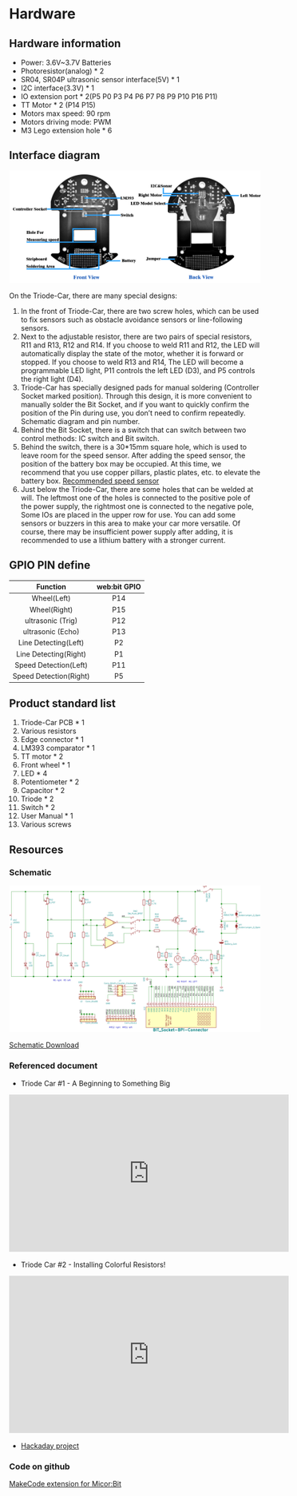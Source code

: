 # Hardware

## Hardware information

* Power: 3.6V~3.7V Batteries
* Photoresistor(analog) * 2
* SR04, SR04P ultrasonic sensor interface(5V) * 1
* I2C interface(3.3V) * 1
* IO extension port * 2(P5 P0 P3 P4 P6 P7 P8 P9 P10 P16 P11)
* TT Motor * 2 (P14 P15)
* Motors max speed: 90 rpm
* Motors driving mode: PWM
* M3 Lego extension hole * 6

## Interface diagram

![](../assets/Triode-Car-IO.png)

On the Triode-Car, there are many special designs:

1. In the front of Triode-Car, there are two screw holes, which can be used to fix sensors such as obstacle avoidance sensors or line-following sensors.
2. Next to the adjustable resistor, there are two pairs of special resistors, R11 and R13, R12 and R14. If you choose to weld R11 and R12, the LED will automatically display the state of the motor, whether it is forward or stopped. If you choose to weld R13 and R14, The LED will become a programmable LED light, P11 controls the left LED (D3), and P5 controls the right light (D4).
3. Triode-Car has specially designed pads for manual soldering (Controller Socket marked position). Through this design, it is more convenient to manually solder the Bit Socket, and if you want to quickly confirm the position of the Pin during use, you don’t need to confirm repeatedly. Schematic diagram and pin number.
4. Behind the Bit Socket, there is a switch that can switch between two control methods: IC switch and Bit switch.
5. Behind the switch, there is a 30*15mm square hole, which is used to leave room for the speed sensor. After adding the speed sensor, the position of the battery box may be occupied. At this time, we recommend that you use copper pillars, plastic plates, etc. to elevate the battery box. [Recommended speed sensor](https://www.adafruit.com/product/3986)
6. Just below the Triode-Car, there are some holes that can be welded at will. The leftmost one of the holes is connected to the positive pole of the power supply, the rightmost one is connected to the negative pole, Some IOs are placed in the upper row for use. You can add some sensors or buzzers in this area to make your car more versatile. Of course, there may be insufficient power supply after adding, it is recommended to use a lithium battery with a stronger current.

## GPIO PIN define

| Function | web:bit GPIO |
| :----: | :----: |
| Wheel(Left) | P14 |
| Wheel(Right) | P15 |
| ultrasonic (Trig) | P12 |
| ultrasonic (Echo) | P13 |
| Line Detecting(Left) | P2 |
| Line Detecting(Right) | P1 |
| Speed Detection(Left) | P11 |
| Speed Detection(Right) | P5 |

## Product standard list

1. Triode-Car PCB * 1
2. Various resistors
3. Edge connector * 1
4. LM393 comparator * 1
5. TT motor * 2
6. Front wheel * 1
7. LED * 4
8. Potentiometer * 2
9. Capacitor * 2
10. Triode * 2
11. Switch * 2
12. User Manual * 1
13. Various screws

## Resources

### Schematic 

![](../assets/Triode-Car-Sch.png)

[Schematic Download](https://github.com/BPI-STEAM/Triode-Car/blob/main/HardWare/Sch/BPi-BIT-Triode-Car-V1.0.3.pdf)

### Referenced document
* Triode Car #1 - A Beginning to Something Big 

<iframe width="560" height="315" src="https://www.youtube.com/embed/qcR-Haovyr4" title="YouTube video player" frameborder="0" allow="accelerometer; autoplay; clipboard-write; encrypted-media; gyroscope; picture-in-picture" allowfullscreen></iframe>

* Triode Car #2 - Installing Colorful Resistors! 

<iframe width="560" height="315" src="https://www.youtube.com/embed/z6adIa8id5Y" title="YouTube video player" frameborder="0" allow="accelerometer; autoplay; clipboard-write; encrypted-media; gyroscope; picture-in-picture" allowfullscreen></iframe>


* [Hackaday project](https://hackaday.io/project/178248-triode-car-line-follower)


### Code on github

[MakeCode extension for Micor:Bit](https://github.com/BPI-STEAM/pxt-triodecar)